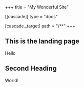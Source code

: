 +++
title = "My Wonderful Site"

[[cascade]]
type = "docs"

  [cascade._target]
  path = "/**"
+++

## This is the landing page

Hello

## Second Heading

World!
